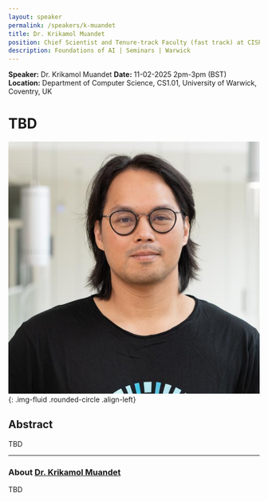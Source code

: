 ```yaml
---
layout: speaker
permalink: /speakers/k-muandet
title: Dr. Krikamol Muandet
position: Chief Scientist and Tenure-track Faculty (fast track) at CISPA
description: Foundations of AI | Seminars | Warwick
---
```


**Speaker:** Dr. Krikamol Muandet
**Date:** 11-02-2025 2pm-3pm (BST)
**Location:** Department of Computer Science, CS1.01, University of Warwick, Coventry, UK

# TBD

![Dr. Krikamol Muandet](/assets/img/kr_mu.jpg){: .img-fluid .rounded-circle .align-left}

## Abstract

TBD

---

### About [Dr. Krikamol Muandet](https://www.krikamol.org)

TBD
